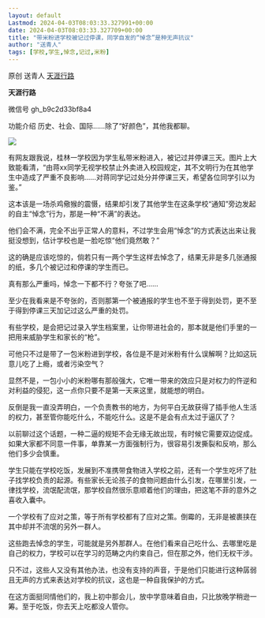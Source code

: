 ```yaml
---
layout: default
Lastmod: 2024-04-03T08:03:33.327991+00:00
date: 2024-04-03T08:03:33.327709+00:00
title: "带米粉进学校被记过停课，同学自发的“悼念”是种无声抗议"
author: "送青人"
tags: [学校,学生,悼念,记过,米粉]
---
```


原创 送青人 [天涯行路](javascript:void(0);)

**天涯行路** 

微信号 gh\_b9c2d33bf8a4

功能介绍 历史、社会、国际……除了“好颜色”，其他我都聊。

  

![](https://images.weserv.nl/?url=https%3A//mmbiz.qpic.cn/mmbiz_jpg/1XafRMicC1Xh7VbNSQWQG2WkYGFoJ1WAsOgSKlaqFow8BO0edwfT8BGibLHt1j5OGzD0fq8KaWBmeedJEcsSSLhg/640%3Fwx_fmt%3Djpeg)

有网友跟我说，桂林一学校因为学生私带米粉进入，被记过并停课三天。图片上大致能看清，“由蒋xx同学无视学校禁止外卖进入校园规定，其不文明行为在其他学生中造成了严重不良影响……对蒋同学记过处分并停课三天，希望各位同学引以为鉴。”

  

这本该是一场杀鸡儆猴的震慑，结果却引发了其他学生在这条学校“通知”旁边发起的自主“悼念”行为，那是一种“不满”的表达。

  

他们会不满，完全不出乎正常人的意料，不过学生会用“悼念”的方式表达出来让我挺没想到，估计学校也是一脸吃惊“他们竟然敢？”

  

这的确是应该吃惊的，倘若只有一两个学生这样去悼念了，结果无非是多几张通报的纸，多几个被记过和停课的学生而已。

  

真有那么严重吗，悼念一下都不行？夸张了吧……

  

至少在我看来是不夸张的，否则那第一个被通报的学生也不至于得到处罚，更不至于得到停课三天加记过这么严重的处罚。

  

有些学校，是会把记过录入学生档案里，让你带进社会的，那本就是他们手里的一把用来威胁学生和家长的“枪”。

  

可他只不过是带了一包米粉进到学校，各位是不是对米粉有什么误解啊？比如这玩意儿吃了上瘾，或者污染空气？

  

显然不是，一包小小的米粉哪有那般强大，它唯一带来的效应只是对权力的忤逆和对利益的侵犯，这一点你只要不是第一天来这里，就能想的明白。

  

反倒是我一直没弄明白，一个负责教书的地方，为何平白无故获得了插手他人生活的权力，甚至管你能吃什么，不能吃什么。这是不是会有点太过于逼仄了？

  

以前聊过这个话题，一种二逼的规矩不会无缘无故出现，有时候它需要双边促成。如果大家都不同意一件事，单靠某一方面强制行为，很容易引发撕裂和反响，那么他们多少会慎重。

  

学生只能在学校吃饭，发展到不准携带食物进入学校之前，还有一个学生吃坏了肚子找学校负责的起源。有些家长无论孩子的食物问题由什么引发，在哪里引发，一律找学校，流氓配流氓，那学校自然很乐意顺着他们的理由，把这笔不菲的意外之喜收入囊中。

  

一个学校有了应对之策，等于所有学校都有了应对之策。倒霉的，无非是被裹挟在其中却并不流氓的另外一群人。

  

这些跑去悼念的学生，可能就是另外那群人。在他们看来自己吃什么、去哪里吃是自己的权力，学校可以在学习的范畴之内约束自己，但在那之外，他们无权干涉。

  

只不过，这些人又没有其他办法，也没有支持的声音，于是他们只能进行这种孱弱且无声的方式来表达对学校的抗议，这也是一种自我保护的方式。

  

在这方面挺同情他们的，我上初中那会儿，放中学意味着自由，只比放晚学稍逊一筹。至于吃饭，你去天上吃都没人管你。

